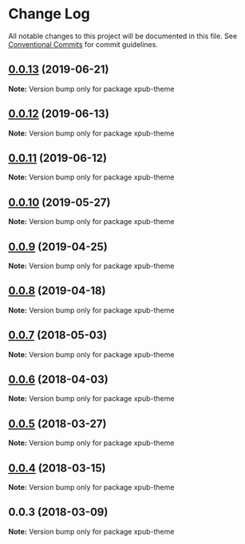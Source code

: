 # Change Log

All notable changes to this project will be documented in this file.
See [Conventional Commits](https://conventionalcommits.org) for commit guidelines.

## [0.0.13](https://gitlab.coko.foundation/pubsweet/pubsweet/compare/xpub-theme@0.0.12...xpub-theme@0.0.13) (2019-06-21)

**Note:** Version bump only for package xpub-theme





## [0.0.12](https://gitlab.coko.foundation/pubsweet/pubsweet/compare/xpub-theme@0.0.11...xpub-theme@0.0.12) (2019-06-13)

**Note:** Version bump only for package xpub-theme





## [0.0.11](https://gitlab.coko.foundation/pubsweet/pubsweet/compare/xpub-theme@0.0.10...xpub-theme@0.0.11) (2019-06-12)

**Note:** Version bump only for package xpub-theme





## [0.0.10](https://gitlab.coko.foundation/pubsweet/pubsweet/compare/xpub-theme@0.0.9...xpub-theme@0.0.10) (2019-05-27)

**Note:** Version bump only for package xpub-theme





## [0.0.9](https://gitlab.coko.foundation/pubsweet/pubsweet/compare/xpub-theme@0.0.8...xpub-theme@0.0.9) (2019-04-25)

**Note:** Version bump only for package xpub-theme





## [0.0.8](https://gitlab.coko.foundation/pubsweet/pubsweet/compare/xpub-theme@0.0.7...xpub-theme@0.0.8) (2019-04-18)

**Note:** Version bump only for package xpub-theme





<a name="0.0.7"></a>
## [0.0.7](https://gitlab.coko.foundation/pubsweet/pubsweet/compare/xpub-theme@0.0.6...xpub-theme@0.0.7) (2018-05-03)




**Note:** Version bump only for package xpub-theme

<a name="0.0.6"></a>
## [0.0.6](https://gitlab.coko.foundation/pubsweet/pubsweet/compare/xpub-theme@0.0.5...xpub-theme@0.0.6) (2018-04-03)




**Note:** Version bump only for package xpub-theme

<a name="0.0.5"></a>
## [0.0.5](https://gitlab.coko.foundation/pubsweet/pubsweet/compare/xpub-theme@0.0.4...xpub-theme@0.0.5) (2018-03-27)




**Note:** Version bump only for package xpub-theme

<a name="0.0.4"></a>
## [0.0.4](https://gitlab.coko.foundation/pubsweet/pubsweet/compare/xpub-theme@0.0.3...xpub-theme@0.0.4) (2018-03-15)




**Note:** Version bump only for package xpub-theme

<a name="0.0.3"></a>

## 0.0.3 (2018-03-09)

**Note:** Version bump only for package xpub-theme
